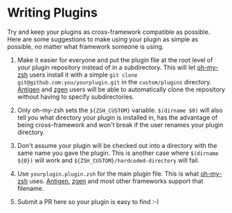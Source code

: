 # Writing Plugins

Try and keep your plugins as cross-framework compatible as possible. Here are some suggestions to make using your plugin as simple as possible, no matter what framework someone is using.

1. Make it easier for everyone and put the plugin file at the root level of your plugin repository instead of in a subdirectory. This will let [oh-my-zsh](https://github.com/robbyrussell/oh-my-zsh) users install it with a simple `git clone git@github.com:you/yourplugin.git` in the `custom/plugins` directory. [Antigen](https://github.com/zsh-users/antigen) and [zgen](https://github.com/tarjoilija/zgen) users will be able to automatically clone the repository without having to specify subdirectories.

2. Only oh-my-zsh sets the `${ZSH_CUSTOM}` variable. `$(dirname $0)` will also tell you what directory your plugin is installed in, has the advantage of being cross-framework and won't break if the user renames your plugin directory.

3. Don't assume your plugin will be checked out into a directory with the same name you gave the plugin. This is another case where `$(dirname ${0})` will work and `${ZSH_CUSTOM}/hardcoded-directory` will fail.

4. Use `yourplugin.plugin.zsh` for the main plugin file. This is what [oh-my-zsh](https://github.com/robbyrussell/oh-my-zsh) uses. [Antigen](https://github.com/zsh-users/antigen), [zgen](https://github.com/tarjoilija/zgen) and most other frameworks support that filename.

5. Submit a PR here so your plugin is easy to find :-)
